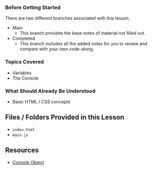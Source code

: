 ### Before Getting Started
There are two different branches associated with this lesson.
- Main
  - This branch provides the base notes of material not filled out.
- Completed
  - This branch includes all the added notes for you to review and compare with your own code-along.

### Topics Covered
- Variables
- The Console

### What Should Already Be Understood
- Basic HTML / CSS concepts

## Files / Folders Provided in this Lesson
- `index.html`
- `main.js`

## Resources
- [Console Object](https://www.w3schools.com/jsref/obj_console.asp)

